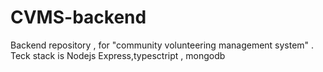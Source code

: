 # CVMS-backend
Backend repository , for "community volunteering management system"  . Teck stack is Nodejs Express,typesctript , mongodb
